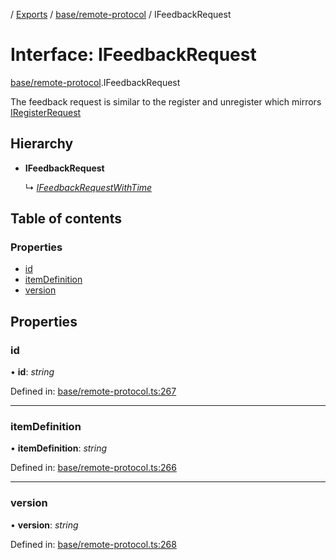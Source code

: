 [](../README.md) / [Exports](../modules.md) / [base/remote-protocol](../modules/base_remote_protocol.md) / IFeedbackRequest

# Interface: IFeedbackRequest

[base/remote-protocol](../modules/base_remote_protocol.md).IFeedbackRequest

The feedback request is similar to the register and unregister
which mirrors [IRegisterRequest](base_remote_protocol.iregisterrequest.md)

## Hierarchy

* **IFeedbackRequest**

  ↳ [*IFeedbackRequestWithTime*](client_internal_testing.ifeedbackrequestwithtime.md)

## Table of contents

### Properties

- [id](base_remote_protocol.ifeedbackrequest.md#id)
- [itemDefinition](base_remote_protocol.ifeedbackrequest.md#itemdefinition)
- [version](base_remote_protocol.ifeedbackrequest.md#version)

## Properties

### id

• **id**: *string*

Defined in: [base/remote-protocol.ts:267](https://github.com/onzag/itemize/blob/0e9b128c/base/remote-protocol.ts#L267)

___

### itemDefinition

• **itemDefinition**: *string*

Defined in: [base/remote-protocol.ts:266](https://github.com/onzag/itemize/blob/0e9b128c/base/remote-protocol.ts#L266)

___

### version

• **version**: *string*

Defined in: [base/remote-protocol.ts:268](https://github.com/onzag/itemize/blob/0e9b128c/base/remote-protocol.ts#L268)
